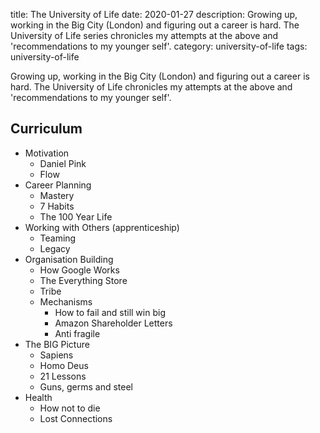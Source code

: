 title: The University of Life
date: 2020-01-27
description: Growing up, working in the Big City (London) and figuring out a career is hard. The University of Life series chronicles my attempts at the above and 'recommendations to my younger self'.
category: university-of-life
tags: university-of-life

Growing up, working in the Big City (London) and figuring out a career is hard. The University of Life chronicles my attempts at the above and 'recommendations to my younger self'.

Curriculum
----------

- Motivation
    - Daniel Pink
    - Flow
- Career Planning
    - Mastery
    - 7 Habits
    - The 100 Year Life
- Working with Others (apprenticeship)
    - Teaming
    - Legacy
- Organisation Building
    - How Google Works
    - The Everything Store
    - Tribe
    - Mechanisms
        - How to fail and still win big
        - Amazon Shareholder Letters
        - Anti fragile
- The BIG Picture
    - Sapiens
    - Homo Deus
    - 21 Lessons
    - Guns, germs and steel
- Health
    - How not to die
    - Lost Connections
